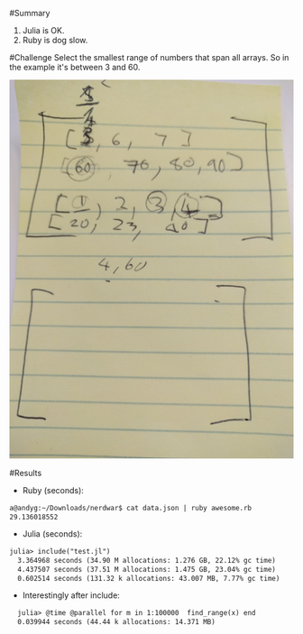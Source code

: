 #Summary
1. Julia is OK.
2. Ruby is dog slow.

#Challenge
Select the smallest range of numbers that span all arrays. So in the example it's between 3 and 60.

![The Challenge](/images/challenge.jpg)

#Results
* Ruby (seconds): 
```
a@andyg:~/Downloads/nerdwar$ cat data.json | ruby awesome.rb 
29.136018552
```
* Julia (seconds):
```
julia> include("test.jl")
  3.364968 seconds (34.90 M allocations: 1.276 GB, 22.12% gc time)
  4.437507 seconds (37.51 M allocations: 1.475 GB, 23.04% gc time)
  0.602514 seconds (131.32 k allocations: 43.007 MB, 7.77% gc time)
```
* Interestingly after include:
```
  julia> @time @parallel for m in 1:100000  find_range(x) end
  0.039944 seconds (44.44 k allocations: 14.371 MB)
```

